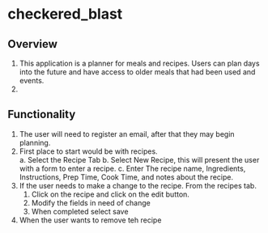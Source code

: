# checkered_blast

## Overview
1. This application is a planner for meals and recipes.  Users can plan days into the future and have access to older meals that had been used and events.
1. 
## Functionality
1. The user will need to register an email, after that they may begin planning.
1. First place to start would be with recipes.  
    a. Select the Recipe Tab
    b. Select New Recipe, this will present the user with a form to enter a recipe.
    c. Enter The recipe name, Ingredients, Instructions, Prep Time, Cook Time, and notes about the recipe.
1. If the user needs to make a change to the recipe. From the recipes tab. 
    1. Click on the recipe and click on the edit button. 
    1. Modify the fields in need of change
    1. When completed select save
1. When the user wants to remove teh recipe

## 
